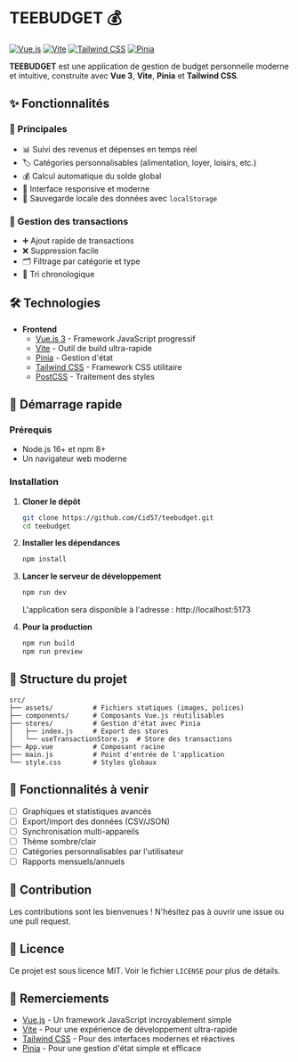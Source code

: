 # TEEBUDGET 💰

[![Vue.js](https://img.shields.io/badge/Vue.js-3.3.4-4FC08D?logo=vuedotjs&logoColor=white)](https://vuejs.org/)
[![Vite](https://img.shields.io/badge/Vite-5.1.0-646CFF?logo=vite&logoColor=white)](https://vitejs.dev/)
[![Tailwind CSS](https://img.shields.io/badge/Tailwind_CSS-3.4.1-06B6D4?logo=tailwindcss&logoColor=white)](https://tailwindcss.com/)
[![Pinia](https://img.shields.io/badge/Pinia-2.1.7-FFD02C?logo=pinia&logoColor=white)](https://pinia.vuejs.org/)

**TEEBUDGET** est une application de gestion de budget personnelle moderne et intuitive, construite avec **Vue 3**, **Vite**, **Pinia** et **Tailwind CSS**.

## ✨ Fonctionnalités

### 🚀 Principales
- 📊 Suivi des revenus et dépenses en temps réel
- 🏷️ Catégories personnalisables (alimentation, loyer, loisirs, etc.)
- 💰 Calcul automatique du solde global
- 📱 Interface responsive et moderne
- 💾 Sauvegarde locale des données avec `localStorage`

### 🔄 Gestion des transactions
- ➕ Ajout rapide de transactions
- ❌ Suppression facile
- 🗂️ Filtrage par catégorie et type
- 📅 Tri chronologique

## 🛠️ Technologies

- **Frontend**
  - [Vue.js 3](https://vuejs.org/) - Framework JavaScript progressif
  - [Vite](https://vitejs.dev/) - Outil de build ultra-rapide
  - [Pinia](https://pinia.vuejs.org/) - Gestion d'état
  - [Tailwind CSS](https://tailwindcss.com/) - Framework CSS utilitaire
  - [PostCSS](https://postcss.org/) - Traitement des styles

## 🚀 Démarrage rapide

### Prérequis
- Node.js 16+ et npm 8+
- Un navigateur web moderne

### Installation

1. **Cloner le dépôt**
   ```bash
   git clone https://github.com/Cid57/teebudget.git
   cd teebudget
   ```

2. **Installer les dépendances**
   ```bash
   npm install
   ```

3. **Lancer le serveur de développement**
   ```bash
   npm run dev
   ```
   L'application sera disponible à l'adresse : http://localhost:5173

4. **Pour la production**
   ```bash
   npm run build
   npm run preview
   ```

## 📂 Structure du projet

```
src/
├── assets/          # Fichiers statiques (images, polices)
├── components/      # Composants Vue.js réutilisables
├── stores/          # Gestion d'état avec Pinia
│   ├── index.js     # Export des stores
│   └── useTransactionStore.js  # Store des transactions
├── App.vue          # Composant racine
├── main.js          # Point d'entrée de l'application
└── style.css        # Styles globaux
```

## 📝 Fonctionnalités à venir

- [ ] Graphiques et statistiques avancés
- [ ] Export/import des données (CSV/JSON)
- [ ] Synchronisation multi-appareils
- [ ] Thème sombre/clair
- [ ] Catégories personnalisables par l'utilisateur
- [ ] Rapports mensuels/annuels

## 🤝 Contribution

Les contributions sont les bienvenues ! N'hésitez pas à ouvrir une issue ou une pull request.

## 📄 Licence

Ce projet est sous licence MIT. Voir le fichier `LICENSE` pour plus de détails.

## 🙏 Remerciements

- [Vue.js](https://vuejs.org/) - Un framework JavaScript incroyablement simple
- [Vite](https://vitejs.dev/) - Pour une expérience de développement ultra-rapide
- [Tailwind CSS](https://tailwindcss.com/) - Pour des interfaces modernes et réactives
- [Pinia](https://pinia.vuejs.org/) - Pour une gestion d'état simple et efficace
